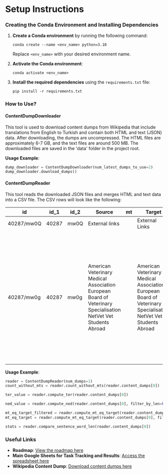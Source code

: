 # Setup Instructions

### Creating the Conda Environment and Installing Dependencies

1. **Create a Conda environment** by running the following command:
   ```
   conda create --name <env_name> python=3.10
   ```
   Replace `<env_name>` with your desired environment name.

2. **Activate the Conda environment**:
   ```
   conda activate <env_name>
   ```

3. **Install the required dependencies** using the `requirements.txt` file:
   ```
   pip install -r requirements.txt
   ```

### How to Use?

#### ContentDumpDownloader

This tool is used to download content dumps from Wikipedia that include translations from English to Turkish and contain both HTML and text (JSON) data. After downloading, the dumps are uncompressed. The HTML files are approximately 6-7 GB, and the text files are around 500 MB. The downloaded files are saved in the 'data' folder in the project root.

**Usage Example**:
```python
dump_downloader = ContentDumpDownloader(num_latest_dumps_to_use=2)
dump_downloader.download_dumps()
```

#### ContentDumpReader

This tool reads the downloaded JSON files and merges HTML and text data into a CSV file. The CSV rows will look like the following:

| id         | id_1  | id_2 | Source                                                                                                            | mt | Target                                                                                                            | source_html_hyperlinks                                                                                                                                                                                                                                                                                                                                                                                                                                                                                                                                                                                                                                                                                                                                                                   | target_html_hyperlinks                                                                                                                                                                                                                                                                                                                                                                                                                                                                                                                                                                                                                                                                                                                                                                   |
|------------|-------|------|-------------------------------------------------------------------------------------------------------------------|----|-------------------------------------------------------------------------------------------------------------------|-----------------------------------------------------------------------------------------------------------------------------------------------------------------------------------------------------------------------------------------------------------------------------------------------------------------------------------------------------------------------------------------------------------------------------------------------------------------------------------------------------------------------------------------------------------------------------------------------------------------------------------------------------------------------------------------------------------------------------------------------------------------------------------------------------------------------------------------------------|-----------------------------------------------------------------------------------------------------------------------------------------------------------------------------------------------------------------------------------------------------------------------------------------------------------------------------------------------------------------------------------------------------------------------------------------------------------------------------------------------------------------------------------------------------------------------------------------------------------------------------------------------------------------------------------------------------------------------------------------------------------------------------------------------------------------------------------------------------|
| 40287/mw0Q | 40287 | mw0Q | External links                                                                                                    |    | External Links                                                                                                    | [], []                                                                                                                                                                                                                                                                                                                                                                                                                                                                                                                                                                                                                                                                                                                                                                                   | [], []                                                                                                                                                                                                                                                                                                                                                                                                                                                                                                                                                                                                                                                                                                                                                                                   |
| 40287/mw0g | 40287 | mw0g | American Veterinary Medical Association European Board of Veterinary Specialisation NetVet Vet Students Abroad    |    | American Veterinary Medical Association European Board of Veterinary Specialisation NetVet Vet Students Abroad    | [{"href": "http://www.avma.org", "id": "mw1A", "data_linkid": "530", "rel": ["mw:ExtLink"], "string": "American Veterinary Medical Association", "text": "American Veterinary Medical Association"}, {"href": "http://www.ebvs.be/", "id": "mw1g", "data_linkid": "533", "rel": ["mw:ExtLink"], "string": "European Board of Veterinary Specialisation", "text": "European Board of Veterinary Specialisation"}, {"href": "http://netvet.wustl.edu/vspecial.htm", "id": "mw2A", "data_linkid": "536", "rel": ["mw:ExtLink"], "string": "NetVet", "text": "NetVet"}, {"href": "http://vetstudents.net", "id": "mw2g", "data_linkid": "539", "rel": ["mw:ExtLink"], "string": "Vet Students Abroad", "text": "Vet Students Abroad"}] | [{"href": "http://www.avma.org", "id": "mw1A", "data_linkid": "530", "rel": ["mw:ExtLink"], "string": "American Veterinary Medical Association", "text": "American Veterinary Medical Association"}, {"href": "http://www.ebvs.be/", "id": "mw1g", "data_linkid": "533", "rel": ["mw:ExtLink"], "string": "European Board of Veterinary Specialisation", "text": "European Board of Veterinary Specialisation"}, {"href": "http://netvet.wustl.edu/vspecial.htm", "id": "mw2A", "data_linkid": "536", "rel": ["mw:ExtLink"], "string": "NetVet", "text": "NetVet"}, {"href": "http://vetstudents.net", "id": "mw2g", "data_linkid": "539", "rel": ["mw:ExtLink"], "string": "Vet Students Abroad", "text": "Vet Students Abroad"}] |


**Usage Example**:
```python
reader = ContentDumpReader(num_dumps=1)
count_without_mts = reader.count_without_mts(reader.content_dumps[0])

ter_value = reader.compute_ter(reader.content_dumps[0])

ned_value = reader.compute_ned(reader.content_dumps[0], filter_by_len=False)

mt_eq_target_filtered = reader.compute_mt_eq_target(reader.content_dumps[0], filter_by_len=False)
mt_eq_target = reader.compute_mt_eq_target(reader.content_dumps[0], filter_by_len=True)

stats = reader.compare_sentence_word_len(reader.content_dumps[0])
```

### Useful Links

- **Roadmap**: [View the roadmap here](https://docs.google.com/document/d/1m-xCAAIDmP6fSCcrJJ-BF8ICF0kjCaDXBXZuy6wD_e4/edit?usp=sharing)
- **Main Google Sheets for Task Tracking and Results**: [Access the spreadsheet here](https://docs.google.com/spreadsheets/d/1iNXDL1k2kcV5KXFPXtKLKKfIRK80ZU-HS-iSFRhIIdw/edit?usp=sharing)
- **Wikipedia Content Dump**: [Download content dumps here](https://dumps.wikimedia.org/other/contenttranslation)
